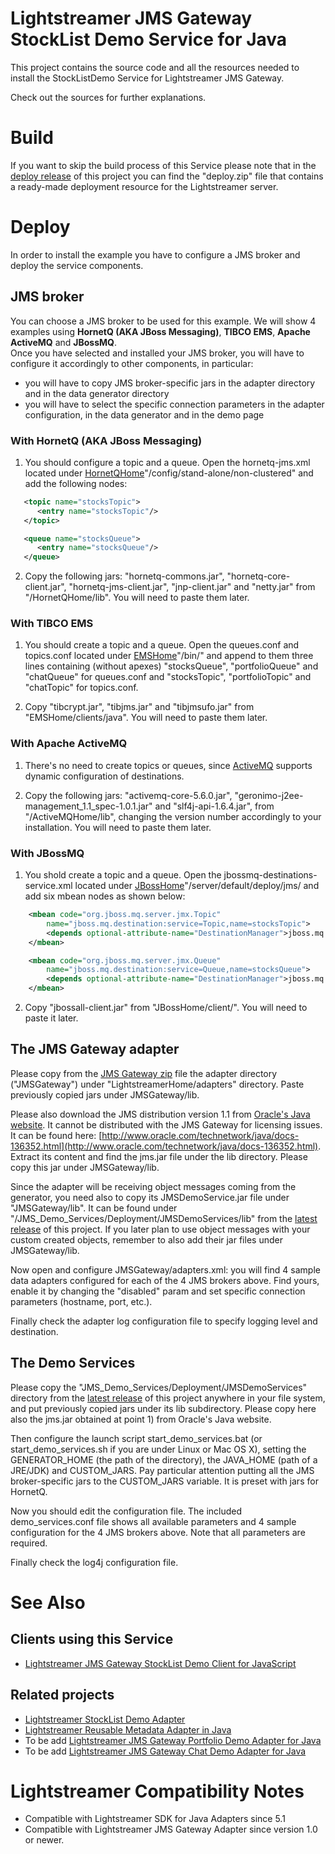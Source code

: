 # Lightstreamer JMS Gateway StockList Demo Service for Java #

This project contains the source code and all the resources needed to install the StockListDemo Service for Lightstreamer JMS Gateway.<br>

Check out the sources for further explanations.

# Build #

If you want to skip the build process of this Service please note that in the [deploy release](https://github.com/Weswit/Lightstreamer-jms-example-StockList-service-java/releases) of this project you can find the "deploy.zip" file that contains a ready-made deployment resource for the Lightstreamer server.<br>

# Deploy #

In order to install the example you have to configure a JMS broker and deploy the service components.

## JMS broker ##

You can choose a JMS broker to be used for this example. We will show 4 examples using <b>HornetQ (AKA JBoss Messaging)</b>, <b>TIBCO EMS</b>, <b>Apache ActiveMQ</b> and <b>JBossMQ</b>.<br>
Once you have selected and installed your JMS broker, you will have to configure it accordingly to other components, in particular:
- you will have to copy JMS broker-specific jars in the adapter directory and in the data generator directory
- you will have to select the specific connection parameters in the adapter configuration, in the data generator and in the demo page

### With HornetQ (AKA JBoss Messaging) ###

1) You should configure a topic and a queue. Open the hornetq-jms.xml located under [HornetQHome](http://www.jboss.org/hornetq)"/config/stand-alone/non-clustered" and add the following nodes:

```xml
   <topic name="stocksTopic">
      <entry name="stocksTopic"/>
   </topic>

   <queue name="stocksQueue">
      <entry name="stocksQueue"/>
   </queue>
```

2) Copy the following jars: "hornetq-commons.jar", "hornetq-core-client.jar", "hornetq-jms-client.jar", "jnp-client.jar" and "netty.jar" from "/HornetQHome/lib". You will need to paste them later.

### With TIBCO EMS ###

1) You should create a topic and a queue. Open the queues.conf and topics.conf located under [EMSHome](http://www.tibco.com/products/automation/messaging/enterprise-messaging/enterprise-message-service/default.jsp)"/bin/" and append to them three lines containing (without apexes) "stocksQueue", "portfolioQueue" and "chatQueue" for queues.conf and "stocksTopic", "portfolioTopic" and "chatTopic" for topics.conf.

2) Copy "tibcrypt.jar", "tibjms.jar" and "tibjmsufo.jar" from "EMSHome/clients/java". You will need to paste them later.

### With Apache ActiveMQ ###

1) There's no need to create topics or queues, since [ActiveMQ](http://activemq.apache.org/) supports dynamic configuration of destinations.

2) Copy the following jars: "activemq-core-5.6.0.jar", "geronimo-j2ee-management_1.1_spec-1.0.1.jar" and "slf4j-api-1.6.4.jar", from "/ActiveMQHome/lib", changing the version number accordingly to your installation. You will need to paste them later.

### With JBossMQ ###

1) You shold create a topic and a queue. Open the jbossmq-destinations-service.xml located under [JBossHome](http://www.jboss.org/products/amq)"/server/default/deploy/jms/ and add six mbean nodes as shown below:

```xml
	<mbean code="org.jboss.mq.server.jmx.Topic"
		name="jboss.mq.destination:service=Topic,name=stocksTopic">
		<depends optional-attribute-name="DestinationManager">jboss.mq:service=DestinationManager</depends>
	</mbean>

	<mbean code="org.jboss.mq.server.jmx.Queue"
		name="jboss.mq.destination:service=Queue,name=stocksQueue">
    	<depends optional-attribute-name="DestinationManager">jboss.mq:service=DestinationManager</depends>
	</mbean>
```
  
2) Copy "jbossall-client.jar" from "JBossHome/client/". You will need to paste it later.

## The JMS Gateway adapter ##

Please copy from the [JMS Gateway zip](http://www.lightstreamer.com/download) file the adapter directory ("JMSGateway") under "LightstreamerHome/adapters" directory. Paste previously copied jars under JMSGateway/lib.

Please also download the JMS distribution version 1.1 from [Oracle's Java website](). It cannot be distributed with the JMS Gateway for licensing issues. It can be found here: [http://www.oracle.com/technetwork/java/docs-136352.html](http://www.oracle.com/technetwork/java/docs-136352.html).
Extract its content and find the jms.jar file under the lib directory. Please copy this jar under JMSGateway/lib.

Since the adapter will be receiving object messages coming from the generator, you need also to copy its JMSDemoService.jar file under "JMSGateway/lib". It can be found under "/JMS_Demo_Services/Deployment/JMSDemoServices/lib" from the [latest release](https://github.com/Weswit/Lightstreamer-jms-example-StockList-service-java/releases) of this project.
If you later plan to use object messages with your custom created objects, remember to also add their jar files under JMSGateway/lib.

Now open and configure JMSGateway/adapters.xml: you will find 4 sample data adapters configured for each of the 4 JMS brokers above. Find yours, enable it by changing the "disabled" param and set specific connection parameters (hostname, port, etc.).

Finally check the adapter log configuration file to specify logging level and destination.

## The Demo Services ##

Please copy the "JMS_Demo_Services/Deployment/JMSDemoServices" directory from the [latest release](https://github.com/Weswit/Lightstreamer-jms-example-StockList-service-java/releases) of this project anywhere in your file system, and put previously copied jars under its lib subdirectory.
Please copy here also the jms.jar obtained at point 1) from Oracle's Java website.

Then configure the launch script start_demo_services.bat (or start_demo_services.sh if you are under Linux or Mac OS X), setting the GENERATOR_HOME (the path of the directory), the JAVA_HOME (path of a JRE/JDK) and CUSTOM_JARS. Pay particular attention putting all the JMS broker-specific jars to the CUSTOM_JARS variable. It is preset with jars for HornetQ.

Now you should edit the configuration file. The included demo_services.conf file shows all available parameters and 4 sample configuration for the 4 JMS brokers above. Note that all parameters are required.

Finally check the log4j configuration file.

# See Also #

## Clients using this Service ##
* [Lightstreamer JMS Gateway StockList Demo Client for JavaScript](https://github.com/Weswit/Lightstreamer-JMS-example-StockList-client-javascript)

## Related projects ##
* [Lightstreamer StockList Demo Adapter](https://github.com/Weswit/Lightstreamer-example-StockList-adapter-java)
* [Lightstreamer Reusable Metadata Adapter in Java](https://github.com/Weswit/Lightstreamer-example-ReusableMetadata-adapter-java)
* To be add [Lightstreamer JMS Gateway Portfolio Demo Adapter for Java]()
* To be add [Lightstreamer JMS Gateway Chat Demo Adapter for Java]()

# Lightstreamer Compatibility Notes #

- Compatible with Lightstreamer SDK for Java Adapters since 5.1
- Compatible with Lightstreamer JMS Gateway Adapter since version 1.0 or newer.